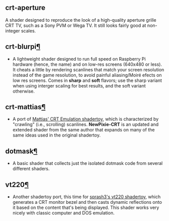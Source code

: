 ## crt-aperture
A shader designed to reproduce the look of a high-quality aperture grille CRT TV, such as a Sony PVM or Wega TV. It still looks fairly good at non-integer scales.


## crt-blurpi[¶](https://docs.libretro.com/shader/crt/#crt-blurpi "Reference link to this section")

- A lightweight shader designed to run full speed on Raspberry Pi hardware (hence, the name) and on low-res screens (640x480 or less). It cheats a little by rendering scanlines that match your screen resolution instead of the game resolution, to avoid painful aliasing/Moiré efects on low res screens. Comes in **sharp** and **soft** flavors; use the sharp variant when using interger scaling for best results, and the soft variant otherwise.

## crt-mattias[¶](https://docs.libretro.com/shader/crt/#crt-mattias "Reference link to this section")

- A port of [Mattias' CRT Emulation shadertoy](https://www.shadertoy.com/view/lsB3DV), which is characterized by "crawling" (i.e., scrolling) scanlines. **NewPixie-CRT** is an updated and extended shader from the same author that expands on many of the same ideas used in the original shadertoy.

## dotmask[¶](https://docs.libretro.com/shader/crt/#dotmask "Reference link to this section")

- A basic shader that collects just the isolated dotmask code from several different shaders.

## vt220[¶](https://docs.libretro.com/shader/crt/#vt220 "Reference link to this section")

- Another shadertoy port, this time for [sprash3's vt220 shadertoy](https://www.shadertoy.com/view/XdtfzX), which generates a CRT monitor bezel and then casts dynamic reflections onto it based on the content that's being displayed. This shader works very nicely with classic computer and DOS emulation.

